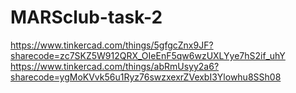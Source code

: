 # MARSclub-task-2
https://www.tinkercad.com/things/5gfgcZnx9JF?sharecode=zc7SKZ5W912QRX_OIeEnF5qw6wzUXLYye7hS2if_uhY
https://www.tinkercad.com/things/abRmUsyy2a6?sharecode=ygMoKVvk56u1Ryz76swzxexrZVexbI3Ylowhu8SSh08
